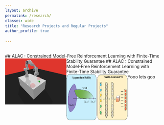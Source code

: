 ```yaml
---
layout: archive
permalink: /research/
classes: wide
title: "Research Projects and Regular Projects"
author_profile: true

---
```


<br>
## ALAC : Constrained Model-Free Reinforcement Learning with Finite-Time Stability Guarantee
<img src="/assets/images/push_safe.png" alt="image-left" style="width: 200px; height: 150px;" align="left">
## ALAC : Constrained Model-Free Reinforcement Learning with Finite-Time Stability Guarantee


<br>

<img src="/assets/images/Lyapunov.png" alt="image-left" style="width: 200px; height: 150px;" align="left">
Yooo lets goo

